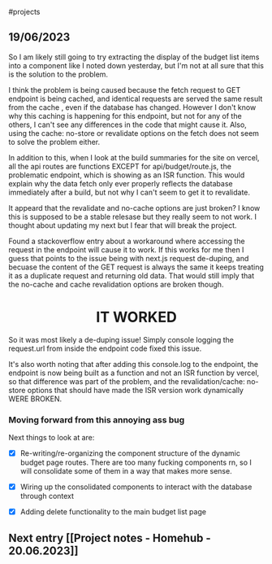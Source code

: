 #projects 

## 19/06/2023
So I am likely still going to try extracting the display of the budget list items into a component like I noted down yesterday, but I'm not at all sure that this is the solution to the problem.

I think the problem is being caused because the fetch request to GET endpoint is being cached, and identical requests are served the same result from the cache , even if the database has changed. However I don't know why this caching is happening for this endpoint, but not for any of the others, I can't see any differences in the code that might cause it. Also, using the cache: no-store or revalidate options on the fetch does not seem to solve the problem either.

In addition to this, when I look at the build summaries for the site on vercel, all the api routes are functions EXCEPT for api/budget/route.js, the problematic endpoint, which is showing as an ISR function. This would explain why the data fetch only ever properly reflects the database immediately after a build, but not why I can't seem to get it to revalidate.

It appeard that the revalidate and no-cache options are just broken? I know this is supposed to be a stable relesase but they really seem to not work. I thought about updating my next but I fear that will break the project. 

Found a stackoverflow entry about a workaround where accessing the request in the endpoint will cause it to work. If this works for me then I guess that points to the issue being with next.js request de-duping, and becuase the content of the GET request is always the same it keeps treating it as a duplicate request and returning old data. That would still imply that the no-cache and cache revalidation options are broken though.

<h1 style="text-align: center;">IT WORKED</h1>
So it was most likely a de-duping issue! Simply console logging the request.url from inside the endpoint code fixed this issue.

It's also worth noting that after adding this console.log to the endpoint, the endpoint is now being built as a function and not an ISR function by vercel, so that difference was part of the problem, and the revalidation/cache: no-store options that should have made the ISR version work dynamically WERE BROKEN.

### Moving forward from this annoying ass bug
Next things to look at are:
- [x] Re-writing/re-organizing the component structure of the dynamic budget page routes. There are too many fucking components rn, so I will consolidate some of them in a way that makes more sense.
- [x] Wiring up the consolidated components to interact with the database through context
- [x] Adding delete functionality to the main budget list page


## Next entry [[Project notes - Homehub - 20.06.2023]]